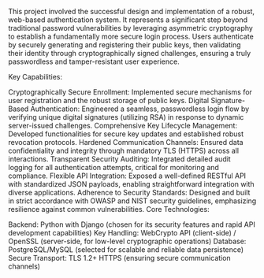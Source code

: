 This project involved the successful design and implementation of a robust, web-based authentication system. It represents a significant step beyond traditional password vulnerabilities by leveraging asymmetric cryptography to establish a fundamentally more secure login process. Users authenticate by securely generating and registering their public keys, then validating their identity through cryptographically signed challenges, ensuring a truly passwordless and tamper-resistant user experience.

Key Capabilities:

Cryptographically Secure Enrollment: Implemented secure mechanisms for user registration and the robust storage of public keys.
Digital Signature-Based Authentication: Engineered a seamless, passwordless login flow by verifying unique digital signatures (utilizing RSA) in response to dynamic server-issued challenges.
Comprehensive Key Lifecycle Management: Developed functionalities for secure key updates and established robust revocation protocols.
Hardened Communication Channels: Ensured data confidentiality and integrity through mandatory TLS (HTTPS) across all interactions.
Transparent Security Auditing: Integrated detailed audit logging for all authentication attempts, critical for monitoring and compliance.
Flexible API Integration: Exposed a well-defined RESTful API with standardized JSON payloads, enabling straightforward integration with diverse applications.
Adherence to Security Standards: Designed and built in strict accordance with OWASP and NIST security guidelines, emphasizing resilience against common vulnerabilities.
Core Technologies:

Backend: Python with Django (chosen for its security features and rapid API development capabilities)
Key Handling: WebCrypto API (client-side) / OpenSSL (server-side, for low-level cryptographic operations)
Database: PostgreSQL/MySQL (selected for scalable and reliable data persistence)
Secure Transport: TLS 1.2+ HTTPS (ensuring secure communication channels)
